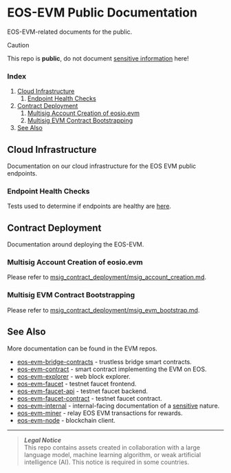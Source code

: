 # EOS-EVM Public Documentation
EOS-EVM-related documents for the public.

> [!CAUTION]
> This repo is **public**, do not document [sensitive information](https://github.com/eosnetworkfoundation/engineering/blob/main/standards/secrets.md) here!

### Index
1. [Cloud Infrastructure](#cloud-infrastructure)
    1. [Endpoint Health Checks](./endpoint-health-checks.md)
1. [Contract Deployment](#multisig-contract-deployment)
    1. [Multisig Account Creation of eosio.evm](./msig_contract_deployment/msig_account_creation.md)
    1. [Multisig EVM Contract Bootstrapping](./msig_contract_deployment/msig_evm_bootstrap.md)
1. [See Also](#see-also)

## Cloud Infrastructure
Documentation on our cloud infrastructure for the EOS EVM public endpoints.

### Endpoint Health Checks
Tests used to determine if endpoints are healthy are [here](./endpoint-health-checks.md).

## Contract Deployment
Documentation around deploying the EOS-EVM.

### Multisig Account Creation of eosio.evm
Please refer to [msig_contract_deployment/msig_account_creation.md](https://github.com/eosnetworkfoundation/evm-public-docs/blob/main/msig_contract_deployment/msig_account_creation.md).

### Multisig EVM Contract Bootstrapping
Please refer to [msig_contract_deployment/msig_evm_bootstrap.md](https://github.com/eosnetworkfoundation/evm-public-docs/blob/main/msig_contract_deployment/msig_evm_bootstrap.md).

## See Also
More documentation can be found in the EVM repos.
- [eos-evm-bridge-contracts](https://github.com/eosnetworkfoundation/evm-bridge-contracts) - trustless bridge smart contracts.
- [eos-evm-contract](https://github.com/eosnetworkfoundation/eos-evm-contract) - smart contract implementing the EVM on EOS.
- [eos-evm-explorer](https://github.com/eosnetworkfoundation/blockscout) - web block explorer.
- [eos-evm-faucet](https://github.com/eosnetworkfoundation/evm.faucet) - testnet faucet frontend.
- [eos-evm-faucet-api](https://github.com/eosnetworkfoundation/evm.faucet-api) - testnet faucet backend.
- [eos-evm-faucet-contract](https://github.com/eosnetworkfoundation/eosio.faucet) - testnet faucet contract.
- [eos-evm-internal](https://github.com/eosnetworkfoundation/eos-evm-internal) - internal-facing documentation of a [sensitive](https://github.com/eosnetworkfoundation/engineering/blob/main/standards/secrets.md) nature.
- [eos-evm-miner](https://github.com/eosnetworkfoundation/eos-evm-miner) - relay EOS EVM transactions for rewards.
- [eos-evm-node](https://github.com/eosnetworkfoundation/eos-evm-node) - blockchain client.

***
> **_Legal Notice_**  
> This repo contains assets created in collaboration with a large language model, machine learning algorithm, or weak artificial intelligence (AI). This notice is required in some countries.
